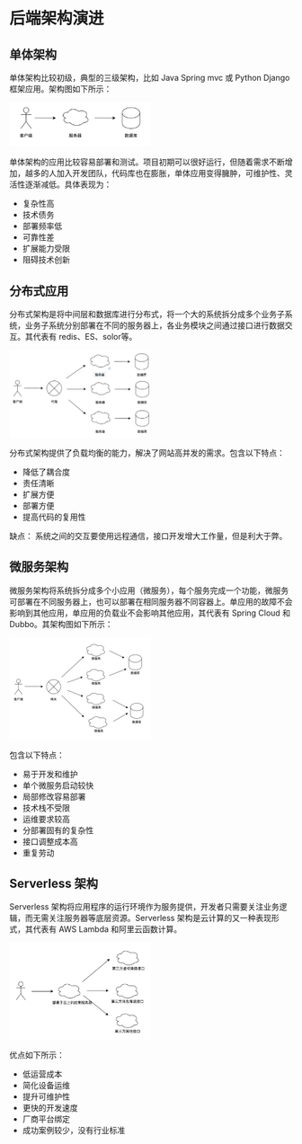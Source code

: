 # 后端架构演进

## 单体架构

单体架构比较初级，典型的三级架构，比如 Java Spring mvc 或 Python Django 框架应用。架构图如下所示：

<img src="./backend-architecture/monolithic-architecture.png" class="article-image" width="50%" />

单体架构的应用比较容易部署和测试。项目初期可以很好运行，但随着需求不断增加，越多的人加入开发团队，代码库也在膨胀，单体应用变得臃肿，可维护性、灵活性逐渐减低。具体表现为：

- 复杂性高
- 技术债务
- 部署频率低
- 可靠性差
- 扩展能力受限
- 阻碍技术创新

## 分布式应用

分布式架构是将中间层和数据库进行分布式，将一个大的系统拆分成多个业务子系统，业务子系统分别部署在不同的服务器上，各业务模块之间通过接口进行数据交互。其代表有 redis、ES、solor等。

<img src="./backend-architecture/distributed-architecture.png" class="article-image" width="50%" />

分布式架构提供了负载均衡的能力，解决了网站高并发的需求。包含以下特点：

- 降低了耦合度
- 责任清晰
- 扩展方便
- 部署方便
- 提高代码的复用性

缺点：
系统之间的交互要使用远程通信，接口开发增大工作量，但是利大于弊。

## 微服务架构

微服务架构将系统拆分成多个小应用（微服务），每个服务完成一个功能，微服务可部署在不同服务器上，也可以部署在相同服务器不同容器上。单应用的故障不会影响到其他应用，单应用的负载业不会影响其他应用，其代表有 Spring Cloud 和 Dubbo。其架构图如下所示：

<img src="./backend-architecture/microservice-architecture.png" class="article-image" width="50%" />

包含以下特点：
- 易于开发和维护
- 单个微服务启动较快
- 局部修改容易部署
- 技术栈不受限
- 运维要求较高
- 分部署固有的复杂性
- 接口调整成本高
- 重复劳动

## Serverless 架构

Serverless 架构将应用程序的运行环境作为服务提供，开发者只需要关注业务逻辑，而无需关注服务器等底层资源。Serverless 架构是云计算的又一种表现形式，其代表有 AWS Lambda 和阿里云函数计算。

<img src="./backend-architecture/serverless-architecture.png" class="article-image" width="50%" />

优点如下所示：

- 低运营成本
- 简化设备运维
- 提升可维护性
- 更快的开发速度
- 厂商平台绑定
- 成功案例较少，没有行业标准
